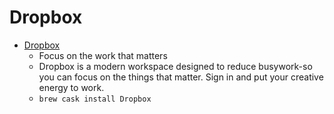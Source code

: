 # Dropbox
- [Dropbox](https://www.dropbox.com/)
  -  Focus on the work that matters
  - Dropbox is a modern workspace designed to reduce busywork-so you can focus on the things that matter. Sign in and put your creative energy to work.
  - `brew cask install Dropbox`
